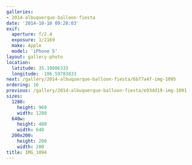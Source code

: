 ```yaml
---
galleries:
- 2014-albuquerque-balloon-fiesta
date: '2014-10-10 09:28:03'
exif:
  aperture: f/2.4
  exposure: 1/2169
  make: Apple
  model: 'iPhone 5'
layout: gallery-photo
location:
  latitude: 35.19006333
  longitude: -106.59783833
next: /gallery/2014-albuquerque-balloon-fiesta/6b77a4f-img-1095
ordering: 16
previous: /gallery/2014-albuquerque-balloon-fiesta/e93dd19-img-1091
sizes:
  1280:
    height: 960
    width: 1280
  640w:
    height: 480
    width: 640
  200x200:
    height: 200
    width: 200
title: IMG_1094
---
```

